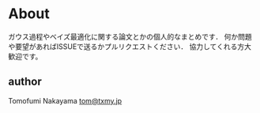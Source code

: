 # About
ガウス過程やベイズ最適化に関する論文とかの個人的なまとめです．
何か問題や要望があればISSUEで送るかプルリクエストください．
協力してくれる方大歓迎です。

## author
Tomofumi Nakayama <tom@txmy.jp>
